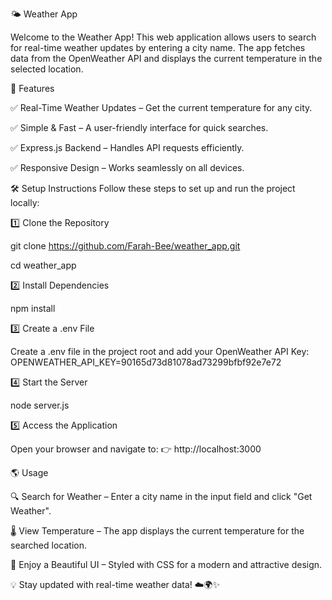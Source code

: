 🌤 Weather App

Welcome to the Weather App! This web application allows users to search for real-time weather updates by entering a city name. The app fetches data from the OpenWeather API and displays the current temperature in the selected location.

🚀 Features

✅ Real-Time Weather Updates – Get the current temperature for any city.

✅ Simple & Fast – A user-friendly interface for quick searches.

✅ Express.js Backend – Handles API requests efficiently.

✅ Responsive Design – Works seamlessly on all devices.

🛠️ Setup Instructions
Follow these steps to set up and run the project locally:

1️⃣ Clone the Repository

git clone https://github.com/Farah-Bee/weather_app.git

cd weather_app

2️⃣ Install Dependencies

npm install

3️⃣ Create a .env File

Create a .env file in the project root and add your OpenWeather API Key:
OPENWEATHER_API_KEY=90165d73d81078ad73299bfbf92e7e72

4️⃣ Start the Server

node server.js

5️⃣ Access the Application

Open your browser and navigate to:
👉 http://localhost:3000

🌎 Usage

🔍 Search for Weather – Enter a city name in the input field and click "Get Weather".

🌡 View Temperature – The app displays the current temperature for the searched location.

🎨 Enjoy a Beautiful UI – Styled with CSS for a modern and attractive design.

💡 Stay updated with real-time weather data! ☁️🌍✨